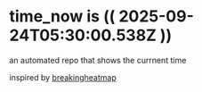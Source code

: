 # time_now is (( 2025-09-24T05:30:00.538Z ))

an automated repo that shows the currnent time

inspired by [breakingheatmap](https://github.com/breakingheatmap/breakingheatmap)